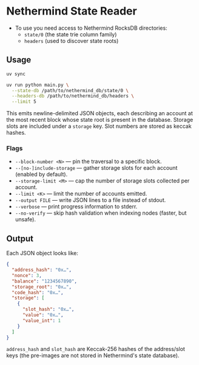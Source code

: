 # Nethermind State Reader


- To use you need access to Nethermind RocksDB directories:
  - `state/0` (the state trie column family)
  - `headers` (used to discover state roots)

## Usage

```bash
uv sync

uv run python main.py \
  --state-db /path/to/nethermind_db/state/0 \
  --headers-db /path/to/nethermind_db/headers \
  --limit 5
```

This emits newline-delimited JSON objects, each describing an account at the most recent
block whose state root is present in the database. Storage slots are included under a
`storage` key. Slot numbers are stored as keccak hashes.

### Flags

- `--block-number <N>` — pin the traversal to a specific block.
- `--[no-]include-storage` — gather storage slots for each account (enabled by default).
- `--storage-limit <M>` — cap the number of storage slots collected per account.
- `--limit <K>` — limit the number of accounts emitted.
- `--output FILE` — write JSON lines to a file instead of stdout.
- `--verbose` — print progress information to stderr.
- `--no-verify` — skip hash validation when indexing nodes (faster, but unsafe).

## Output

Each JSON object looks like:

```json
{
  "address_hash": "0x…",
  "nonce": 3,
  "balance": "1234567890",
  "storage_root": "0x…",
  "code_hash": "0x…",
  "storage": [
    {
      "slot_hash": "0x…",
      "value": "0x…",
      "value_int": 1
    }
  ]
}
```

`address_hash` and `slot_hash` are Keccak-256 hashes of the address/slot keys (the
pre-images are not stored in Nethermind's state database).
